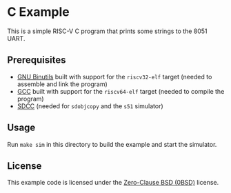 # C Example

This is a simple RISC-V C program that prints some strings to the 8051 UART.


## Prerequisites

* [GNU Binutils][binutils] built with support for the `riscv32-elf` target
  (needed to assemble and link the program)
* [GCC][gcc] built with support for the `riscv64-elf` target (needed to compile
  the program)
* [SDCC][sdcc] (needed for `sdobjcopy` and the `s51` simulator)


## Usage

Run `make sim` in this directory to build the example and start the simulator.


## License

This example code is licensed under the [Zero-Clause BSD (0BSD)][0BSD] license.


[binutils]: https://www.gnu.org/software/binutils/
[gcc]: https://www.gnu.org/software/gcc/
[sdcc]: http://sdcc.sourceforge.net/
[0BSD]: https://opensource.org/licenses/0BSD
